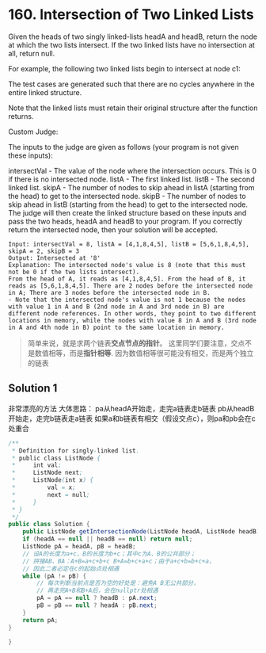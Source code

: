 # 160. Intersection of Two Linked Lists

Given the heads of two singly linked-lists headA and headB, return the node at which the two lists intersect. If the two linked lists have no intersection at all, return null.

For example, the following two linked lists begin to intersect at node c1:


The test cases are generated such that there are no cycles anywhere in the entire linked structure.

Note that the linked lists must retain their original structure after the function returns.

Custom Judge:

The inputs to the judge are given as follows (your program is not given these inputs):

intersectVal - The value of the node where the intersection occurs. This is 0 if there is no intersected node.
listA - The first linked list.
listB - The second linked list.
skipA - The number of nodes to skip ahead in listA (starting from the head) to get to the intersected node.
skipB - The number of nodes to skip ahead in listB (starting from the head) to get to the intersected node.
The judge will then create the linked structure based on these inputs and pass the two heads, headA and headB to your program. If you correctly return the intersected node, then your solution will be accepted.

```
Input: intersectVal = 8, listA = [4,1,8,4,5], listB = [5,6,1,8,4,5], skipA = 2, skipB = 3
Output: Intersected at '8'
Explanation: The intersected node's value is 8 (note that this must not be 0 if the two lists intersect).
From the head of A, it reads as [4,1,8,4,5]. From the head of B, it reads as [5,6,1,8,4,5]. There are 2 nodes before the intersected node in A; There are 3 nodes before the intersected node in B.
- Note that the intersected node's value is not 1 because the nodes with value 1 in A and B (2nd node in A and 3rd node in B) are different node references. In other words, they point to two different locations in memory, while the nodes with value 8 in A and B (3rd node in A and 4th node in B) point to the same location in memory.
```

>简单来说，就是求两个链表**交点节点的指针**。 这里同学们要注意，交点不是数值相等，而是**指针相等**.
因为数值相等很可能没有相交，而是两个独立的链表

## Solution 1
非常漂亮的方法
大体思路：
pa从headA开始走，走完a链表走b链表
pb从headB开始走，走完b链表走a链表
如果a和b链表有相交（假设交点c），则pa和pb会在c处重合
```java
/**
 * Definition for singly-linked list.
 * public class ListNode {
 *     int val;
 *     ListNode next;
 *     ListNode(int x) {
 *         val = x;
 *         next = null;
 *     }
 * }
 */
public class Solution {
    public ListNode getIntersectionNode(ListNode headA, ListNode headB) {
    if (headA == null || headB == null) return null;
    ListNode pA = headA, pB = headB;
    // 设A的长度为a+c，B的长度为b+c；其中c为A、B的公共部分；
    // 拼接AB、BA：A+B=a+c+b+c B+A=b+c+a+c；由于a+c+b=b+c+a，
    // 因此二者必定在c的起始点处相遇
    while (pA != pB) {
        // 每次判断当前点是否为空的好处是：避免A B无公共部分，
        // 再走完A+B和B+A后，会在nullptr处相遇
        pA = pA == null ? headB : pA.next;
        pB = pB == null ? headA : pB.next;
    }
    return pA;
}

}
```